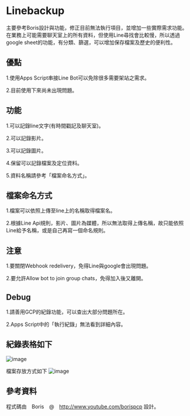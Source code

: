 # Linebackup
主要參考Boris設計與功能，修正目前無法執行項目，並增加一些實際需求功能。
在業務上可能需要聊天室上的所有資料，但使用Line尋找會比較慢，所以透過google sheet的功能，有分類、篩選，可以增加保存檔案及歷史的便利性。

## 優點
1.使用Apps Script串接Line Bot可以免除很多需要架站之需求。

2.目前使用下來尚未出現問題。

##  功能
1.可以記錄line文字(有時間戳記及聊天室)。

2.可以記錄影片。

3.可以記錄圖片。

4.保留可以記錄檔案及定位資料。

5.資料名稱請參考「檔案命名方式」。

## 檔案命名方式
1.檔案可以依照上傳至line上的名稱取得檔案名。

2.根據Line Api規則，影片、圖片為媒體，所以無法取得上傳名稱，故只能依照Line給予名稱，或是自己再寫一個命名規則。

## 注意
1.要關閉Webhook redelivery，免得Line與google會出現問題。

2.要允許Allow bot to join group chats，免得加入後又離開。

## Debug
1.請善用GCP的紀錄功能，可以查出大部分問題所在。

2.Apps Script中的「執行紀錄」無法看到詳細內容。


## 紀錄表格如下
![image](https://github.com/ss1111119/Linebackup/assets/5415354/bc1c473e-1327-48ad-9790-3ea3bd05916d)

檔案存放方式如下
![image](https://github.com/ss1111119/Linebackup/assets/5415354/51ed66d3-ae4b-416d-a1a3-0192eea2b6e0)


## 參考資料
程式碼由　Boris　@　http://www.youtube.com/borispcp 設計。
